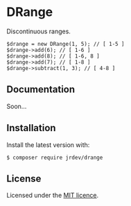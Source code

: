 # DRange

Discontinuous ranges.

```
$drange = new DRange(1, 5); // [ 1-5 ]
$drange->add(6); // [ 1-6 ]
$drange->add(8); // [ 1-6, 8 ]
$drange->add(7); // [ 1-8 ]
$drange->subtract(1, 3); // [ 4-8 ]
```

## Documentation

Soon...

## Installation

Install the latest version with:

```
$ composer require jrdev/drange
```

## License

Licensed under the [MIT licence](https://github.com/jrobinsonc/drange/blob/master/LICENSE).
